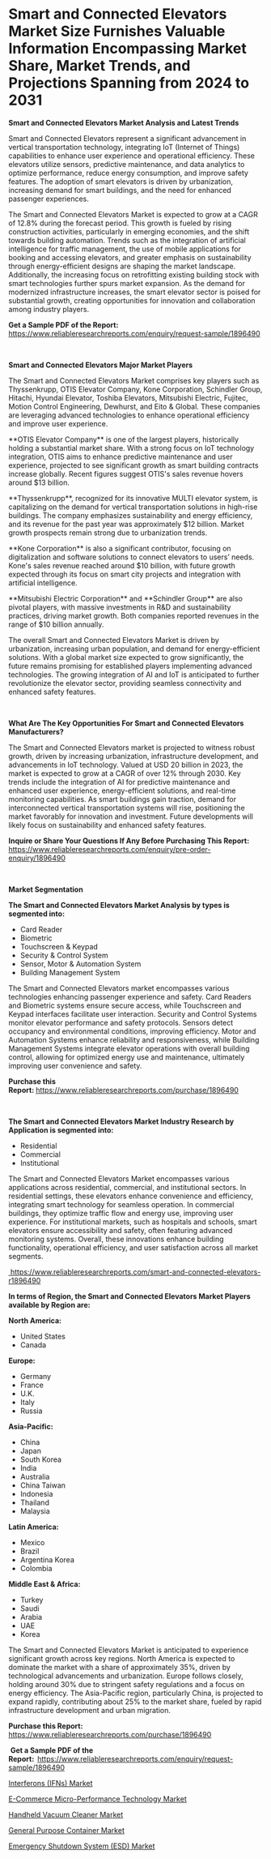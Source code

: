 <p><h1>Smart and Connected Elevators Market Size Furnishes Valuable Information Encompassing Market Share, Market Trends, and Projections Spanning from 2024 to 2031</h1></p><p><strong>Smart and Connected Elevators Market Analysis and Latest Trends</strong></p>
<p><p>Smart and Connected Elevators represent a significant advancement in vertical transportation technology, integrating IoT (Internet of Things) capabilities to enhance user experience and operational efficiency. These elevators utilize sensors, predictive maintenance, and data analytics to optimize performance, reduce energy consumption, and improve safety features. The adoption of smart elevators is driven by urbanization, increasing demand for smart buildings, and the need for enhanced passenger experiences.</p><p>The Smart and Connected Elevators Market is expected to grow at a CAGR of 12.8% during the forecast period. This growth is fueled by rising construction activities, particularly in emerging economies, and the shift towards building automation. Trends such as the integration of artificial intelligence for traffic management, the use of mobile applications for booking and accessing elevators, and greater emphasis on sustainability through energy-efficient designs are shaping the market landscape. Additionally, the increasing focus on retrofitting existing building stock with smart technologies further spurs market expansion. As the demand for modernized infrastructure increases, the smart elevator sector is poised for substantial growth, creating opportunities for innovation and collaboration among industry players.</p></p>
<p><strong>Get a Sample PDF of the Report:&nbsp;</strong> <a href="https://www.reliableresearchreports.com/enquiry/request-sample/1896490?utm_campaign=121&utm_medium=2&utm_source=Github&utm_content=ia&utm_term=24102024&utm_id=smart-and-connected-elevators">https://www.reliableresearchreports.com/enquiry/request-sample/1896490</a></p>
<p>&nbsp;</p>
<p><strong>Smart and Connected Elevators Major Market Players</strong></p>
<p><p>The Smart and Connected Elevators Market comprises key players such as Thyssenkrupp, OTIS Elevator Company, Kone Corporation, Schindler Group, Hitachi, Hyundai Elevator, Toshiba Elevators, Mitsubishi Electric, Fujitec, Motion Control Engineering, Dewhurst, and Eito & Global. These companies are leveraging advanced technologies to enhance operational efficiency and improve user experience.</p><p>**OTIS Elevator Company** is one of the largest players, historically holding a substantial market share. With a strong focus on IoT technology integration, OTIS aims to enhance predictive maintenance and user experience, projected to see significant growth as smart building contracts increase globally. Recent figures suggest OTIS's sales revenue hovers around $13 billion.</p><p>**Thyssenkrupp**, recognized for its innovative MULTI elevator system, is capitalizing on the demand for vertical transportation solutions in high-rise buildings. The company emphasizes sustainability and energy efficiency, and its revenue for the past year was approximately $12 billion. Market growth prospects remain strong due to urbanization trends.</p><p>**Kone Corporation** is also a significant contributor, focusing on digitalization and software solutions to connect elevators to users’ needs. Kone's sales revenue reached around $10 billion, with future growth expected through its focus on smart city projects and integration with artificial intelligence.</p><p>**Mitsubishi Electric Corporation** and **Schindler Group** are also pivotal players, with massive investments in R&D and sustainability practices, driving market growth. Both companies reported revenues in the range of $10 billion annually.</p><p>The overall Smart and Connected Elevators Market is driven by urbanization, increasing urban population, and demand for energy-efficient solutions. With a global market size expected to grow significantly, the future remains promising for established players implementing advanced technologies. The growing integration of AI and IoT is anticipated to further revolutionize the elevator sector, providing seamless connectivity and enhanced safety features.</p></p>
<p>&nbsp;</p>
<p><strong>What Are The Key Opportunities For Smart and Connected Elevators Manufacturers?</strong></p>
<p><p>The Smart and Connected Elevators market is projected to witness robust growth, driven by increasing urbanization, infrastructure development, and advancements in IoT technology. Valued at USD 20 billion in 2023, the market is expected to grow at a CAGR of over 12% through 2030. Key trends include the integration of AI for predictive maintenance and enhanced user experience, energy-efficient solutions, and real-time monitoring capabilities. As smart buildings gain traction, demand for interconnected vertical transportation systems will rise, positioning the market favorably for innovation and investment. Future developments will likely focus on sustainability and enhanced safety features.</p></p>
<p><strong>Inquire or Share Your Questions If Any Before Purchasing This Report:</strong> <a href="https://www.reliableresearchreports.com/enquiry/pre-order-enquiry/1896490?utm_campaign=121&utm_medium=2&utm_source=Github&utm_content=ia&utm_term=24102024&utm_id=smart-and-connected-elevators">https://www.reliableresearchreports.com/enquiry/pre-order-enquiry/1896490</a></p>
<p>&nbsp;</p>
<p><strong>Market Segmentation</strong></p>
<p><strong>The Smart and Connected Elevators Market Analysis by types is segmented into:</strong></p>
<p><ul><li>Card Reader</li><li>Biometric</li><li>Touchscreen & Keypad</li><li>Security & Control System</li><li>Sensor, Motor & Automation System</li><li>Building Management System</li></ul></p>
<p><p>The Smart and Connected Elevators market encompasses various technologies enhancing passenger experience and safety. Card Readers and Biometric systems ensure secure access, while Touchscreen and Keypad interfaces facilitate user interaction. Security and Control Systems monitor elevator performance and safety protocols. Sensors detect occupancy and environmental conditions, improving efficiency. Motor and Automation Systems enhance reliability and responsiveness, while Building Management Systems integrate elevator operations with overall building control, allowing for optimized energy use and maintenance, ultimately improving user convenience and safety.</p></p>
<p><strong>Purchase this Report:&nbsp;</strong><a href="https://www.reliableresearchreports.com/purchase/1896490?utm_campaign=121&utm_medium=2&utm_source=Github&utm_content=ia&utm_term=24102024&utm_id=smart-and-connected-elevators">https://www.reliableresearchreports.com/purchase/1896490</a></p>
<p>&nbsp;</p>
<p><strong>The Smart and Connected Elevators Market Industry Research by Application is segmented into:</strong></p>
<p><ul><li>Residential</li><li>Commercial</li><li>Institutional</li></ul></p>
<p><p>The Smart and Connected Elevators Market encompasses various applications across residential, commercial, and institutional sectors. In residential settings, these elevators enhance convenience and efficiency, integrating smart technology for seamless operation. In commercial buildings, they optimize traffic flow and energy use, improving user experience. For institutional markets, such as hospitals and schools, smart elevators ensure accessibility and safety, often featuring advanced monitoring systems. Overall, these innovations enhance building functionality, operational efficiency, and user satisfaction across all market segments.</p></p>
<p><a href="https://www.reliableresearchreports.com/smart-and-connected-elevators-r1896490?utm_campaign=121&utm_medium=2&utm_source=Github&utm_content=ia&utm_term=24102024&utm_id=smart-and-connected-elevators">&nbsp;https://www.reliableresearchreports.com/smart-and-connected-elevators-r1896490</a></p>
<p><strong>In terms of Region, the Smart and Connected Elevators Market Players available by Region are:</strong></p>
<p>
    <p> <strong> North America: </strong>
        <ul>
            <li>United States</li>
            <li>Canada</li>
        </ul>
        </p> 
    <p> <strong> Europe: </strong>
        <ul>
            <li>Germany</li>
            <li>France</li>
            <li>U.K.</li>
            <li>Italy</li>
            <li>Russia</li>
        </ul>
        </p> 
    <p> <strong> Asia-Pacific: </strong>
        <ul>
            <li>China</li>
            <li>Japan</li>
            <li>South Korea</li>
            <li>India</li>
            <li>Australia</li>
            <li>China Taiwan</li>
            <li>Indonesia</li>
            <li>Thailand</li>
            <li>Malaysia</li>
        </ul>
        </p> 
    <p> <strong> Latin America: </strong>
        <ul>
            <li>Mexico</li>
            <li>Brazil</li>
            <li>Argentina Korea</li>
            <li>Colombia</li>
        </ul>
        </p> 
    <p> <strong> Middle East & Africa: </strong>
        <ul>
            <li>Turkey</li>
            <li>Saudi</li>
            <li>Arabia</li>
            <li>UAE</li>
            <li>Korea</li>
        </ul>
    </p>
    </p>
<p><p>The Smart and Connected Elevators Market is anticipated to experience significant growth across key regions. North America is expected to dominate the market with a share of approximately 35%, driven by technological advancements and urbanization. Europe follows closely, holding around 30% due to stringent safety regulations and a focus on energy efficiency. The Asia-Pacific region, particularly China, is projected to expand rapidly, contributing about 25% to the market share, fueled by rapid infrastructure development and urban migration.</p></p>
<p><strong>Purchase this Report: </strong><a href="https://www.reliableresearchreports.com/purchase/1896490?utm_campaign=121&utm_medium=2&utm_source=Github&utm_content=ia&utm_term=24102024&utm_id=smart-and-connected-elevators">https://www.reliableresearchreports.com/purchase/1896490</a></p>
<p>&nbsp;<strong>Get a Sample PDF of the Report:&nbsp;&nbsp;</strong><a href="https://www.reliableresearchreports.com/enquiry/request-sample/1896490?utm_campaign=121&utm_medium=2&utm_source=Github&utm_content=ia&utm_term=24102024&utm_id=smart-and-connected-elevators">https://www.reliableresearchreports.com/enquiry/request-sample/1896490</a></p>
<p><strong></strong></p>
<p><p><a href="https://github.com/lambertr3e8v/Market-Research-Report-List-1/blob/main/interferons-ifns-market.md?utm_campaign=121&utm_medium=2&utm_source=Github&utm_content=ia&utm_term=24102024&utm_id=smart-and-connected-elevators">Interferons (IFNs) Market</a></p><p><a href="https://www.linkedin.com/pulse/emerging-technologies-reshaping-e-commerce-micro-performance-nttve?utm_campaign=121&utm_medium=2&utm_source=Github&utm_content=ia&utm_term=24102024&utm_id=smart-and-connected-elevators">E-Commerce Micro-Performance Technology Market</a></p><p><a href="https://issuu.com/reportprime-2/docs/handheld-vacuum-cleaner-market-size_a671a8aa86e376?utm_campaign=121&utm_medium=2&utm_source=Github&utm_content=ia&utm_term=24102024&utm_id=smart-and-connected-elevators">Handheld Vacuum Cleaner Market</a></p><p><a href="https://issuu.com/reportprime-2/docs/general-purpose-container-market-si_e107a71a147582?utm_campaign=121&utm_medium=2&utm_source=Github&utm_content=ia&utm_term=24102024&utm_id=smart-and-connected-elevators">General Purpose Container Market</a></p><p><a href="https://www.linkedin.com/pulse/global-emergency-shutdown-system-esd-market-trends-insights-txfbe?utm_campaign=121&utm_medium=2&utm_source=Github&utm_content=ia&utm_term=24102024&utm_id=smart-and-connected-elevators">Emergency Shutdown System (ESD) Market</a></p></p>